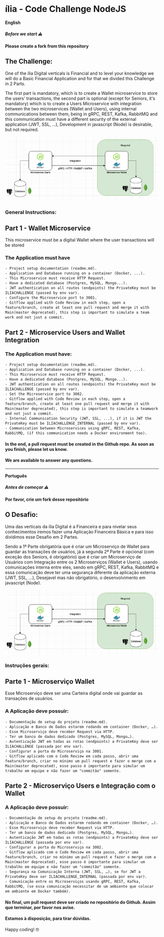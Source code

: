 # ília - Code Challenge NodeJS
**English**
##### Before we start ⚠️
**Please create a fork from this repository**

## The Challenge:
One of the ília Digital verticals is Financial and to level your knowledge we will do a Basic Financial Application and for that we divided this Challenge in 2 Parts.

The first part is mandatory, which is to create a Wallet microservice to store the users' transactions, the second part is optional (except for Seniors, it's mandatory) which is to create a Users Microservice with integration between the two microservices (Wallet and Users), using internal communications between them, being in gRPC, REST, Kafka, RabbitMQ and this communication must have a different security of the external application (JWT, SSL, ...), Development in javascript (Node) is desirable, but not required.

![diagram](diagram.png)

### General Instructions:
## Part 1 - Wallet Microservice

This microservice must be a digital Wallet where the user transactions will be stored 

### The Application must have

    - Project setup documentation (readme.md).
    - Application and Database running on a container (Docker, ...).
    - This Microservice must receive HTTP Request.
    - Have a dedicated database (Postgres, MySQL, Mongo...).
    - JWT authentication on all routes (endpoints) the PrivateKey must be ILIACHALLENGE (passed by env var).
    - Configure the Microservice port to 3001. 
    - Gitflow applied with Code Review in each step, open a feature/branch, create at least one pull request and merge it with Main(master deprecated), this step is important to simulate a team work and not just a commit.

## Part 2 - Microservice Users and Wallet Integration

### The Application must have:

    - Project setup documentation (readme.md).
    - Application and Database running on a container (Docker, ...).
    - This Microservice must receive HTTP Request.   
    - Have a dedicated database (Postgres, MySQL, Mongo...).
    - JWT authentication on all routes (endpoints) the PrivateKey must be ILIACHALLENGE (passed by env var).
    - Set the Microservice port to 3002. 
    - Gitflow applied with Code Review in each step, open a feature/branch, create at least one pull request and merge it with Main(master deprecated), this step is important to simulate a teamwork and not just a commit.
    - Internal Communication Security (JWT, SSL, ...), if it is JWT the PrivateKey must be ILIACHALLENGE_INTERNAL (passed by env var).
    - Communication between Microservices using gRPC, REST, Kafka, RabbitMQ, (if this communication needs a Docker environment too).

#### In the end, a pull request must be created in the Github repo. As soon as you finish, please let us know.

#### We are available to answer any questions.


***

**Português**
##### Antes de começar ⚠️
**Por favor, crie um fork desse repositório**

## O Desafio:
Uma das verticais da ília Digital é a Financeira e para nivelar seus conhecimentos iremos fazer uma Aplicação Financeira Básica e para isso dividimos esse Desafio em 2 Partes.

Sendo a 1ª Parte obrigatória que é criar um Microserviço de Wallet para guardar as transações de usuários, já a segunda 2ª Parte é opcional (com exceção dos Seniors, é obrigatório) que é criar um Microserviço de Usuários com Integração entre os 2 Microserviços (Wallet e Users), usando comunicações interna entre eles, sendo em gRPC, REST, Kafka, RabbitMQ e essa comunicação deve ter uma segurança diferente da aplicação externa (JWT, SSL, …), Desejavel mas não obrigatório, o desenvolvimento em javascript (Node).

![diagram](diagram.png)

### Instruções gerais:
## Parte 1 - Microserviço Wallet

Esse Microserviço deve ser uma Carteira digital onde vai guardar as transações de usuários.

### A Aplicação deve possuir:

    - Documentação de setup do projeto (readme.md).
    - Aplicação e Banco de Dados estarem rodando em container (Docker, …).
    - Esse Microserviço deve receber Request via HTTP.
    - Ter um banco de dados dedicado (Postgres, MySQL, Mongo…).
    - Autenticação JWT em todas as rotas (endpoints) a PrivateKey deve ser ILIACHALLENGE (passada por env var).
    - Configurar a porta do Microserviço na 3001.
    - Gitflow aplicado com o Code Review em cada passo, abrir uma feature/branch, criar no mínimo um pull request e fazer o merge com a Main(master deprecated), esse passo é importante para simular um trabalho em equipe e não fazer um "commitão" somente.

## Parte 2 - Microserviço Users e Integração com o Wallet

### A Aplicação deve possuir:

    - Documentação de setup do projeto (readme.md).
    - Aplicação e Banco de Dados estarem rodando em container (Docker, …).
    - Esse Microserviço deve receber Request via HTTP.
    - Ter um banco de dados dedicado (Postgres, MySQL, Mongo…).
    - Autenticação JWT em todas as rotas (endpoints) a PrivateKey deve ser ILIACHALLENGE (passada por env var).
    - Configurar a porta do Microserviço na 3002.
    - Gitflow aplicado com o Code Review em cada passo, abrir uma feature/branch, criar no mínimo um pull request e fazer o merge com a Main(master deprecated), esse passo é importante para simular um trabalho em equipe e não fazer um "commitão" somente.
    - Segurança na Comunicação Interna (JWT, SSL, …), se for JWT a PrivateKey deve ser ILIACHALLENGE_INTERNAL (passada por env var).
    - Comunicação entre os Microserviços usando gRPC, REST, Kafka, RabbitMQ, (se essa comunicação necessitar de um ambiente que colocar em ambiente em Docker também).


#### No final, um pull request deve ser criado no repositório do Github. Assim que terminar, por favor nos avise.

#### Estamos à disposição, para tirar dúvidas.

Happy coding! 🤓

